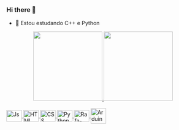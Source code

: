 ### Hi there 👋

- 🌱 Estou estudando C++ e Python

<div align = "center">
  <a href="https://github.com/adriano2004">
  <img height = "180em" src = "https://github-readme-stats.vercel.app/api?username=adriano2004&show_icons=false&theme=tokyonight&include_all_commits=true&count_private=false" />
  <img height = "180em" src = "https://github-readme-stats.vercel.app/api/top-langs/?username=adriano2004&layout=compact&langs_count=7&theme=tokyonight" />
</div>
  
<div style = "display: inline_block"> <br>
<img align = "center" alt = "Js" height = "30" width = "40" src="https://cdn.jsdelivr.net/gh/devicons/devicon/icons/javascript/javascript-original.svg">
  <img align = "center" alt = "HTML" height = "30" width = "40" src="https://cdn.jsdelivr.net/gh/devicons/devicon/icons/html5/html5-original.svg" >
  <img align = "center" alt = "CSS" height = "30" width = "40"  src="https://cdn.jsdelivr.net/gh/devicons/devicon/icons/css3/css3-original.svg">
  <img align = "center" alt = "Python" height = "30" width = "40" src="https://cdn.jsdelivr.net/gh/devicons/devicon/icons/python/python-original.svg">
  <img align = "center" alt = "Rafa-Csharp" height = "30" width = "40" src="https://cdn.jsdelivr.net/gh/devicons/devicon/icons/cplusplus/cplusplus-original.svg">
  <img align ="center" alt="Arduino"="30" width ="40" src="https://cdn.jsdelivr.net/gh/devicons/devicon/icons/arduino/arduino-original.svg">
  
</div>
  
  ##
